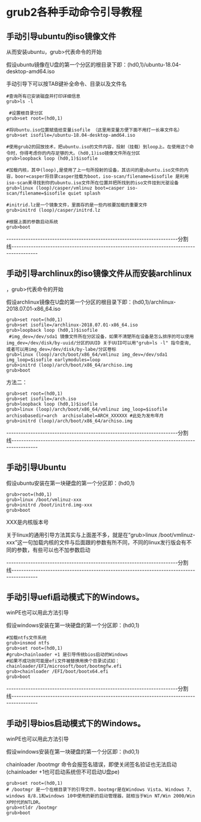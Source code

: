 # grub2各种手动命令引导教程

## 手动引导ubuntu的iso镜像文件

从而安装ubuntu，grub>代表命令的开始

假设ubuntu镜像在U盘的第一个分区的根目录下即：(hd0,1)/ubuntu-18.04-desktop-amd64.iso

手动引导下可以按TAB键补全命令、目录以及文件名

    #查询所有已安装磁盘并打印详细信息
    grub>ls -l
     
     #设置根目录分区
    grub>set root=(hd0,1)
     
    #将Ubuntu.iso位置赋值给变量isofile （这里用变量方便下面不用打一长串文件名）
    grub>set isofile=/ubuntu-18.04-desktop-amd64.iso
     
    #使用grub2的回放技术，把ubuntu.iso的文件内容，投射（挂载）到loop上。在使用这个命令时，你得考虑你的内存足够的大。(hd0,1)iso镜像文件所在分区
    grub>loopback loop (hd0,1)$isofile
     
    #加载内核，其中(loop),是使用了上一句所投射的设备，其访问的是ubuntu.iso文件的内容，boor=casper将目录casper挂载为boot，iso-scan/filename=$isofile 是利用iso-scan来寻找到你的ubuntu.iso文件所在位置并把所找到的iso文件挂到光驱设备
    grub>linux (loop)/casper/vmlinuz boot=casper iso-scan/filename=$isofile quiet splash
     
    #initrid.lz是一个镜象文件，里面存的是一些内核要加载的重要文件
    grub>initrd (loop)/casper/initrd.lz
     
    #根据上面的参数启动系统
    grub>boot

-----------------------------------------------------------------------分割线-----------------------------------------------------------------------------------------

## 手动引导archlinux的iso镜像文件从而安装archlinux

，grub>代表命令的开始

假设archlinux镜像在U盘的第一个分区的根目录下即：(hd0,1)/archlinux-2018.07.01-x86_64.iso

    grub>set root=(hd0,1)
    grub>set isofile=/archlinux-2018.07.01-x86_64.iso
    grub>loopback loop (hd0,1)$isofile
     #img_dev=/dev/sda1 镜像文件所在分区设备，如果不清楚所在设备是怎么排序的可以使用img_dev=/dev/disk/by-uuid/分区的UUID 关于UUID可以用"grub>ls -l" 指令查询,或者可以用img_dev=/dev/disk/by-labe/分区卷标 
    grub>linux (loop)/arch/boot/x86_64/vmlinuz img_dev=/dev/sda1 img_loop=$isofile earlymodules=loop
    grub>initrd (loop)/arch/boot/x86_64/archiso.img
    grub>boot

方法二：

    grub>set root=(hd0,1)
    grub>set isofile=/arch.iso
    grub>loopback loop (hd0,1)$isofile
    grub>linux (loop)/arch/boot/x86_64/vmlinuz img_loop=$isofile archisobasedir=arch  archisolabel=ARCH_XXXXXX #此处为发布年月
    grub>initrd (loop)/arch/boot/x86_64/archiso.img

 



-----------------------------------------------------------------------分割线-----------------------------------------------------------------------------------------

## 手动引导Ubuntu

假设ubuntu安装在第一块硬盘的第一个分区即：(hd0,1)

    grub>root=(hd0,1)
    grub>linux /boot/vmlinuz-xxx
    grub>initrd /boot/initrd.img-xxx
    grub>boot

XXX是内核版本号

关于linux的通用引导方法其实与上面差不多，就是在“grub>linux /boot/vmlinuz-xxx”这一句加载内核的文件与后面跟的参数有所不同，不同的linux发行版会有不同的参数，有些可以也不加参数启动

-----------------------------------------------------------------------分割线-----------------------------------------------------------------------------------------

## 手动引导uefi启动模式下的Windows。

winPE也可以用此方法引导

假设windows安装在第一块硬盘的第一个分区即：(hd0,1)

    #加载ntfs文件系统
    grub>insmod ntfs
    grub>set root=(hd0,1)
    #grub>chainloader +1 是引导传统bios启动的Windows
    #如果不成功则可能是efi文件被替换用换个目录试试如：chainloader/EFI/microsoft/boot/bootmgfw.efi
    grub>chainloader /EFI/boot/bootx64.efi
    grub>boot

-----------------------------------------------------------------------分割线-----------------------------------------------------------------------------------------

##  手动引导bios启动模式下的Windows。

winPE也可以用此方法引导

假设windows安装在第一块硬盘的第一个分区即：(hd0,1)

chainloader /bootmgr 命令会报签名错误，即使关闭签名验证也无法启动(chainloader +1也可启动系统但不可启动U盘pe)

    grub>set root=(hd0,1)
    # /bootmgr 是一个在根目录下的引导文件，bootmgr是在Windows Vista、Windows 7、windows 8/8.1和windows 10中使用的新的启动管理器，就相当于Win NT/Win 2000/Win XP时代的NTLDR。
    grub>ntldr /bootmgr
    grub>boot

 